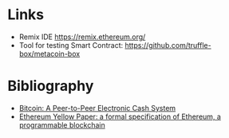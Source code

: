 # Links
- Remix IDE https://remix.ethereum.org/
- Tool for testing Smart Contract: https://github.com/truffle-box/metacoin-box

# Bibliography
- [Bitcoin: A Peer-to-Peer Electronic Cash System](https://bitcoin.org/bitcoin.pdf)
- [Ethereum Yellow Paper: a formal specification of Ethereum, a programmable blockchain](https://ethereum.github.io/yellowpaper/paper.pdf)
